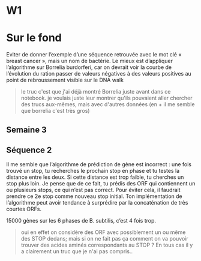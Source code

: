 # W1

# Sur le fond

Eviter de donner l’exemple d’une séquence retrouvée avec le mot clé « breast cancer », mais un nom de bactérie. Le mieux est d’appliquer l’algorithme sur Borrelia burdorferi, car on devrait voir la courbe de l’évolution du ration passer de valeurs négatives à des valeurs positives au point de rebroussement visible sur le DNA walk

> le truc c'est que j'ai déjà montré Borrelia juste avant dans ce notebook.
> je voulais juste leur montrer qu'ils pouvaient aller chercher des trucs aux-mêmes, mais avec d'autres données (en + il me semble que borrelia c'est très gros) 

 
## Semaine 3


## Séquence 2


Il me semble que l’algorithme de prédiction de gène est incorrect : une fois trouvé un stop, tu recherches le prochain stop en phase et tu testes la distance entre les deux. Si cette distance est trop faible, tu cherches un stop plus loin. Je pense que de ce fait, tu prédis des ORF qui contiennent un ou plusieurs stops, ce qui n’est pas correct. Pour éviter cela, il faudrait prendre ce 2e stop comme nouveau stop initial. Ton implémentation de l’algorithme peut avoir tendance à surprédire par la concaténation de très courtes ORFs.

15000 gènes sur les 6 phases de B. subtilis, c’est 4 fois trop.

> oui en effet on considère des ORF avec possiblement un ou même des STOP dedans; mais si on ne fait pas ça comment on va pouvoir trouver des acides aminés correspondants au STOP ? En tous cas il y a clairement un truc que je n'ai pas compris..
